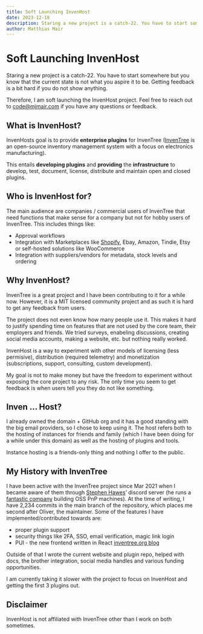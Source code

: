 ```yaml
---
title: Soft Launching InvenHost
date: 2023-12-18
description: Staring a new project is a catch-22. You have to start somewhere.
author: Matthias Mair
---
```


# Soft Launching InvenHost

Staring a new project is a catch-22. You have to start somewhere but you know that the current state is not what you aspire it to be. Getting feedback is a bit hard if you do not show anything.

Therefore, I am soft launching the InvenHost project. Feel free to reach out to code@mjmair.com if you have any questions or feedback.

## What is InvenHost?

InvenHosts goal is to provide **enterprise plugins** for InvenTree ([InvenTree](https://inventree.org/) is an open-source inventory management system with a focus on electronics manufacturing).

This entails **developing plugins** and **providing** the **infrastructure** to develop, test, document, license, distribute and maintain open and closed plugins.

## Who is InvenHost for?

The main audience are companies / commercial users of InvenTree that need functions that make sense for a company but not for hobby users of InvenTree. This includes things like:
- Approval workflows
- Integration with Marketplaces like [Shopify](https://github.com/matmair/inventree-shopify), Ebay, Amazon, Tindie, Etsy or self-hosted solutions like WooCommerce
- Integration with suppliers/vendors for metadata, stock levels and ordering

## Why InvenHost?

InvenTree is a great project and I have been contributing to it for a while now. However, it is a MIT licensed community project and as such it is hard to get any feedback from users.

The project does not even know how many people use it. This makes it hard to justify spending time on features that are not used by the core team, their employers and friends. We tried surveys, enabeling discussions, creating social media accounts, making a website, etc. but nothing really worked.

InvenHost is a way to experiment with other models of licensing (less permisive), distribution (required telemetry) and monetization (subscriptions, support, consulting, custom development).

My goal is not to make money but have the freedom to experiment without exposing the core project to any risk.
The only time you seem to get feedback is when users tell you they do not like something.

## Inven ... Host?

I already owned the domain + GitHub org and it has a good standing with the big email providers, so I chose to keep using it.
The host refers both to the hosting of instances for friends and family (which I have been doing for a while under this domain) as well as the hosting of plugins and tools.

Instance hosting is a friends-only thing and nothing I offer to the public.

## My History with InvenTree

I have been active with the InvenTree project since Mar 2021 when I became aware of them through [Stephen Hawes](https://stephenhawes.com/)’ discord server (he runs a [fantastic company](https://www.opulo.io/) building OSS PnP machines).
At the time of writing, I have 2,234 commits in the main branch of the repository, which places me second after Oliver, the maintainer.
Some of the features I have implemented/contributed towards are:
- proper plugin support
- security things like 2FA, SSO, email verification, magic link login
- PUI - the new frontend written in React [inventree.org blog](https://inventree.org/blog/2023/08/28/react)

Outside of that I wrote the current website and plugin repo, helped with docs, the brother integration, social media handles and various funding opportunities.

I am currently taking it slower with the project to focus on InvenHost and getting the first 3 plugins out.

## Disclaimer

InvenHost is not affiliated with InvenTree other than I work on both sometimes.
